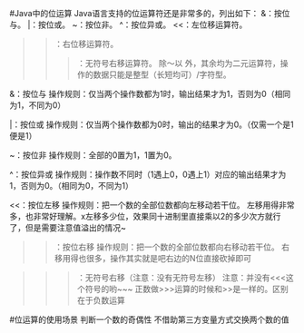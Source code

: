 #Java中的位运算
Java语言支持的位运算符还是非常多的，列出如下：
&：按位与。
|：按位或。
~：按位非。
^：按位异或。
<<：左位移运算符。
>>：右位移运算符。
>>>：无符号右移运算符。
除～以 外，其余均为二元运算符，操作的数据只能是整型（长短均可）/字符型。

&：按位与
操作规则：仅当两个操作数都为1时，输出结果才为1，否则为0（相同为1，不同为0）

|：按位或
操作规则：仅当两个操作数都为0时，输出的结果才为0。（仅需一个是1便是1）

~：按位非
操作规则：全部的0置为1，1置为0。

^：按位异或
操作规则：操作数不同时（1遇上0，0遇上1）对应的输出结果才为1，否则为0。（相同为0，不同为1）

<<：按位左移
操作规则：把一个数的全部位数都向左移动若干位。
左移用得非常多，也非常好理解。x左移多少位，效果同十进制里直接乘以2的多少次方就行了，但是需要注意值溢出的情况~

>>：按位右移
操作规则：把一个数的全部位数都向右移动若干位。
右移用得也很多，操作其实就是吧右边的N位直接砍掉即可

>>>：无符号右移（注意：没有无符号左移）
注意：并没有<<<这个符号的哟~~~
正数做>>>运算的时候和>>是一样的。区别在于负数运算


#位运算的使用场景
判断一个数的奇偶性
不借助第三方变量方式交换两个数的值 
